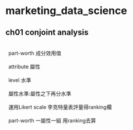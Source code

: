# marketing_data_science
##  ch01 conjoint analysis
<br>   part-worth 成分效用值<br>
<br>    attribute 屬性<br>
<br>    level 水準<br>
<br>    屬性水準:屬性之下再分水準<br>
<br>    運用Likert scale 李克特量表評量得ranking欄<br>
<br>    part-worth 一屬性一組 用ranking去算<br>

